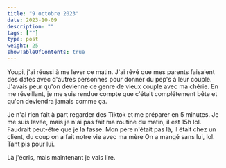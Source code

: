 ```yaml
---
title: "9 octobre 2023"
date: 2023-10-09
description: ""
tags: [""]
type: post
weight: 25
showTableOfContents: true
---
```


Youpi, j'ai réussi à me lever ce matin. J'ai rêvé que mes parents faisaient des dates avec d'autres personnes pour donner du pep's à leur couple. J'avais peur qu'on devienne ce genre de vieux couple avec ma chérie. En me réveillant, je me suis rendue compte que c'était complétement bête et qu'on deviendra jamais comme ça.

Je n'ai rien fait à part regarder des Tiktok et me préparer en 5 minutes. Je me suis lavée, mais je n'ai pas fait ma routine du matin, il est 15h lol. Faudrait peut-être que je la fasse. Mon père n'était pas là, il était chez un client, du coup on a fait notre vie avec ma mère On a mangé sans lui, lol. Tant pis pour lui.

Là j'écris, mais maintenant je vais lire.